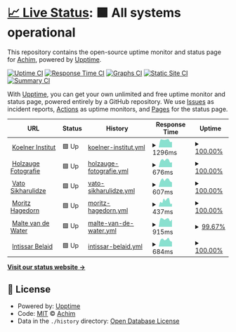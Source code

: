 # [📈 Live Status](https://krachim.github.io/status): <!--live status--> **🟩 All systems operational**

This repository contains the open-source uptime monitor and status page for [Achim](https://krachim.github.io/status), powered by [Upptime](https://github.com/upptime/upptime).

[![Uptime CI](https://github.com/krachim/status/workflows/Uptime%20CI/badge.svg)](https://github.com/krachim/status/actions?query=workflow%3A%22Uptime+CI%22)
[![Response Time CI](https://github.com/krachim/status/workflows/Response%20Time%20CI/badge.svg)](https://github.com/krachim/status/actions?query=workflow%3A%22Response+Time+CI%22)
[![Graphs CI](https://github.com/krachim/status/workflows/Graphs%20CI/badge.svg)](https://github.com/krachim/status/actions?query=workflow%3A%22Graphs+CI%22)
[![Static Site CI](https://github.com/krachim/status/workflows/Static%20Site%20CI/badge.svg)](https://github.com/krachim/status/actions?query=workflow%3A%22Static+Site+CI%22)
[![Summary CI](https://github.com/krachim/status/workflows/Summary%20CI/badge.svg)](https://github.com/krachim/status/actions?query=workflow%3A%22Summary+CI%22)

With [Upptime](https://upptime.js.org), you can get your own unlimited and free uptime monitor and status page, powered entirely by a GitHub repository. We use [Issues](https://github.com/krachim/status/issues) as incident reports, [Actions](https://github.com/krachim/status/actions) as uptime monitors, and [Pages](https://krachim.github.io/status) for the status page.

<!--start: status pages-->
<!-- This summary is generated by Upptime (https://github.com/upptime/upptime) -->
<!-- Do not edit this manually, your changes will be overwritten -->
<!-- prettier-ignore -->
| URL | Status | History | Response Time | Uptime |
| --- | ------ | ------- | ------------- | ------ |
| <img alt="" src="https://icons.duckduckgo.com/ip3/ilias.koelner-institut.de.ico" height="13"> [Koelner Institut](https://ilias.koelner-institut.de) | 🟩 Up | [koelner-institut.yml](https://github.com/krachim/status/commits/HEAD/history/koelner-institut.yml) | <details><summary><img alt="Response time graph" src="./graphs/koelner-institut/response-time-week.png" height="20"> 1296ms</summary><br><a href="https://krachim.github.io/status/history/koelner-institut"><img alt="Response time 1278" src="https://img.shields.io/endpoint?url=https%3A%2F%2Fraw.githubusercontent.com%2Fkrachim%2Fstatus%2FHEAD%2Fapi%2Fkoelner-institut%2Fresponse-time.json"></a><br><a href="https://krachim.github.io/status/history/koelner-institut"><img alt="24-hour response time 982" src="https://img.shields.io/endpoint?url=https%3A%2F%2Fraw.githubusercontent.com%2Fkrachim%2Fstatus%2FHEAD%2Fapi%2Fkoelner-institut%2Fresponse-time-day.json"></a><br><a href="https://krachim.github.io/status/history/koelner-institut"><img alt="7-day response time 1296" src="https://img.shields.io/endpoint?url=https%3A%2F%2Fraw.githubusercontent.com%2Fkrachim%2Fstatus%2FHEAD%2Fapi%2Fkoelner-institut%2Fresponse-time-week.json"></a><br><a href="https://krachim.github.io/status/history/koelner-institut"><img alt="30-day response time 1191" src="https://img.shields.io/endpoint?url=https%3A%2F%2Fraw.githubusercontent.com%2Fkrachim%2Fstatus%2FHEAD%2Fapi%2Fkoelner-institut%2Fresponse-time-month.json"></a><br><a href="https://krachim.github.io/status/history/koelner-institut"><img alt="1-year response time 1278" src="https://img.shields.io/endpoint?url=https%3A%2F%2Fraw.githubusercontent.com%2Fkrachim%2Fstatus%2FHEAD%2Fapi%2Fkoelner-institut%2Fresponse-time-year.json"></a></details> | <details><summary><a href="https://krachim.github.io/status/history/koelner-institut">100.00%</a></summary><a href="https://krachim.github.io/status/history/koelner-institut"><img alt="All-time uptime 100.00%" src="https://img.shields.io/endpoint?url=https%3A%2F%2Fraw.githubusercontent.com%2Fkrachim%2Fstatus%2FHEAD%2Fapi%2Fkoelner-institut%2Fuptime.json"></a><br><a href="https://krachim.github.io/status/history/koelner-institut"><img alt="24-hour uptime 100.00%" src="https://img.shields.io/endpoint?url=https%3A%2F%2Fraw.githubusercontent.com%2Fkrachim%2Fstatus%2FHEAD%2Fapi%2Fkoelner-institut%2Fuptime-day.json"></a><br><a href="https://krachim.github.io/status/history/koelner-institut"><img alt="7-day uptime 100.00%" src="https://img.shields.io/endpoint?url=https%3A%2F%2Fraw.githubusercontent.com%2Fkrachim%2Fstatus%2FHEAD%2Fapi%2Fkoelner-institut%2Fuptime-week.json"></a><br><a href="https://krachim.github.io/status/history/koelner-institut"><img alt="30-day uptime 100.00%" src="https://img.shields.io/endpoint?url=https%3A%2F%2Fraw.githubusercontent.com%2Fkrachim%2Fstatus%2FHEAD%2Fapi%2Fkoelner-institut%2Fuptime-month.json"></a><br><a href="https://krachim.github.io/status/history/koelner-institut"><img alt="1-year uptime 100.00%" src="https://img.shields.io/endpoint?url=https%3A%2F%2Fraw.githubusercontent.com%2Fkrachim%2Fstatus%2FHEAD%2Fapi%2Fkoelner-institut%2Fuptime-year.json"></a></details>
| <img alt="" src="https://icons.duckduckgo.com/ip3/holzauge-fotografie.de.ico" height="13"> [Holzauge Fotografie](https://holzauge-fotografie.de) | 🟩 Up | [holzauge-fotografie.yml](https://github.com/krachim/status/commits/HEAD/history/holzauge-fotografie.yml) | <details><summary><img alt="Response time graph" src="./graphs/holzauge-fotografie/response-time-week.png" height="20"> 676ms</summary><br><a href="https://krachim.github.io/status/history/holzauge-fotografie"><img alt="Response time 717" src="https://img.shields.io/endpoint?url=https%3A%2F%2Fraw.githubusercontent.com%2Fkrachim%2Fstatus%2FHEAD%2Fapi%2Fholzauge-fotografie%2Fresponse-time.json"></a><br><a href="https://krachim.github.io/status/history/holzauge-fotografie"><img alt="24-hour response time 487" src="https://img.shields.io/endpoint?url=https%3A%2F%2Fraw.githubusercontent.com%2Fkrachim%2Fstatus%2FHEAD%2Fapi%2Fholzauge-fotografie%2Fresponse-time-day.json"></a><br><a href="https://krachim.github.io/status/history/holzauge-fotografie"><img alt="7-day response time 676" src="https://img.shields.io/endpoint?url=https%3A%2F%2Fraw.githubusercontent.com%2Fkrachim%2Fstatus%2FHEAD%2Fapi%2Fholzauge-fotografie%2Fresponse-time-week.json"></a><br><a href="https://krachim.github.io/status/history/holzauge-fotografie"><img alt="30-day response time 635" src="https://img.shields.io/endpoint?url=https%3A%2F%2Fraw.githubusercontent.com%2Fkrachim%2Fstatus%2FHEAD%2Fapi%2Fholzauge-fotografie%2Fresponse-time-month.json"></a><br><a href="https://krachim.github.io/status/history/holzauge-fotografie"><img alt="1-year response time 702" src="https://img.shields.io/endpoint?url=https%3A%2F%2Fraw.githubusercontent.com%2Fkrachim%2Fstatus%2FHEAD%2Fapi%2Fholzauge-fotografie%2Fresponse-time-year.json"></a></details> | <details><summary><a href="https://krachim.github.io/status/history/holzauge-fotografie">100.00%</a></summary><a href="https://krachim.github.io/status/history/holzauge-fotografie"><img alt="All-time uptime 98.93%" src="https://img.shields.io/endpoint?url=https%3A%2F%2Fraw.githubusercontent.com%2Fkrachim%2Fstatus%2FHEAD%2Fapi%2Fholzauge-fotografie%2Fuptime.json"></a><br><a href="https://krachim.github.io/status/history/holzauge-fotografie"><img alt="24-hour uptime 100.00%" src="https://img.shields.io/endpoint?url=https%3A%2F%2Fraw.githubusercontent.com%2Fkrachim%2Fstatus%2FHEAD%2Fapi%2Fholzauge-fotografie%2Fuptime-day.json"></a><br><a href="https://krachim.github.io/status/history/holzauge-fotografie"><img alt="7-day uptime 100.00%" src="https://img.shields.io/endpoint?url=https%3A%2F%2Fraw.githubusercontent.com%2Fkrachim%2Fstatus%2FHEAD%2Fapi%2Fholzauge-fotografie%2Fuptime-week.json"></a><br><a href="https://krachim.github.io/status/history/holzauge-fotografie"><img alt="30-day uptime 100.00%" src="https://img.shields.io/endpoint?url=https%3A%2F%2Fraw.githubusercontent.com%2Fkrachim%2Fstatus%2FHEAD%2Fapi%2Fholzauge-fotografie%2Fuptime-month.json"></a><br><a href="https://krachim.github.io/status/history/holzauge-fotografie"><img alt="1-year uptime 100.00%" src="https://img.shields.io/endpoint?url=https%3A%2F%2Fraw.githubusercontent.com%2Fkrachim%2Fstatus%2FHEAD%2Fapi%2Fholzauge-fotografie%2Fuptime-year.json"></a></details>
| <img alt="" src="https://icons.duckduckgo.com/ip3/www.vatosikharulidze.com.ico" height="13"> [Vato Sikharulidze](https://www.vatosikharulidze.com) | 🟩 Up | [vato-sikharulidze.yml](https://github.com/krachim/status/commits/HEAD/history/vato-sikharulidze.yml) | <details><summary><img alt="Response time graph" src="./graphs/vato-sikharulidze/response-time-week.png" height="20"> 607ms</summary><br><a href="https://krachim.github.io/status/history/vato-sikharulidze"><img alt="Response time 638" src="https://img.shields.io/endpoint?url=https%3A%2F%2Fraw.githubusercontent.com%2Fkrachim%2Fstatus%2FHEAD%2Fapi%2Fvato-sikharulidze%2Fresponse-time.json"></a><br><a href="https://krachim.github.io/status/history/vato-sikharulidze"><img alt="24-hour response time 411" src="https://img.shields.io/endpoint?url=https%3A%2F%2Fraw.githubusercontent.com%2Fkrachim%2Fstatus%2FHEAD%2Fapi%2Fvato-sikharulidze%2Fresponse-time-day.json"></a><br><a href="https://krachim.github.io/status/history/vato-sikharulidze"><img alt="7-day response time 607" src="https://img.shields.io/endpoint?url=https%3A%2F%2Fraw.githubusercontent.com%2Fkrachim%2Fstatus%2FHEAD%2Fapi%2Fvato-sikharulidze%2Fresponse-time-week.json"></a><br><a href="https://krachim.github.io/status/history/vato-sikharulidze"><img alt="30-day response time 560" src="https://img.shields.io/endpoint?url=https%3A%2F%2Fraw.githubusercontent.com%2Fkrachim%2Fstatus%2FHEAD%2Fapi%2Fvato-sikharulidze%2Fresponse-time-month.json"></a><br><a href="https://krachim.github.io/status/history/vato-sikharulidze"><img alt="1-year response time 619" src="https://img.shields.io/endpoint?url=https%3A%2F%2Fraw.githubusercontent.com%2Fkrachim%2Fstatus%2FHEAD%2Fapi%2Fvato-sikharulidze%2Fresponse-time-year.json"></a></details> | <details><summary><a href="https://krachim.github.io/status/history/vato-sikharulidze">100.00%</a></summary><a href="https://krachim.github.io/status/history/vato-sikharulidze"><img alt="All-time uptime 88.82%" src="https://img.shields.io/endpoint?url=https%3A%2F%2Fraw.githubusercontent.com%2Fkrachim%2Fstatus%2FHEAD%2Fapi%2Fvato-sikharulidze%2Fuptime.json"></a><br><a href="https://krachim.github.io/status/history/vato-sikharulidze"><img alt="24-hour uptime 100.00%" src="https://img.shields.io/endpoint?url=https%3A%2F%2Fraw.githubusercontent.com%2Fkrachim%2Fstatus%2FHEAD%2Fapi%2Fvato-sikharulidze%2Fuptime-day.json"></a><br><a href="https://krachim.github.io/status/history/vato-sikharulidze"><img alt="7-day uptime 100.00%" src="https://img.shields.io/endpoint?url=https%3A%2F%2Fraw.githubusercontent.com%2Fkrachim%2Fstatus%2FHEAD%2Fapi%2Fvato-sikharulidze%2Fuptime-week.json"></a><br><a href="https://krachim.github.io/status/history/vato-sikharulidze"><img alt="30-day uptime 100.00%" src="https://img.shields.io/endpoint?url=https%3A%2F%2Fraw.githubusercontent.com%2Fkrachim%2Fstatus%2FHEAD%2Fapi%2Fvato-sikharulidze%2Fuptime-month.json"></a><br><a href="https://krachim.github.io/status/history/vato-sikharulidze"><img alt="1-year uptime 100.00%" src="https://img.shields.io/endpoint?url=https%3A%2F%2Fraw.githubusercontent.com%2Fkrachim%2Fstatus%2FHEAD%2Fapi%2Fvato-sikharulidze%2Fuptime-year.json"></a></details>
| <img alt="" src="https://icons.duckduckgo.com/ip3/moritzhagedorn.com.ico" height="13"> [Moritz Hagedorn](https://moritzhagedorn.com) | 🟩 Up | [moritz-hagedorn.yml](https://github.com/krachim/status/commits/HEAD/history/moritz-hagedorn.yml) | <details><summary><img alt="Response time graph" src="./graphs/moritz-hagedorn/response-time-week.png" height="20"> 437ms</summary><br><a href="https://krachim.github.io/status/history/moritz-hagedorn"><img alt="Response time 643" src="https://img.shields.io/endpoint?url=https%3A%2F%2Fraw.githubusercontent.com%2Fkrachim%2Fstatus%2FHEAD%2Fapi%2Fmoritz-hagedorn%2Fresponse-time.json"></a><br><a href="https://krachim.github.io/status/history/moritz-hagedorn"><img alt="24-hour response time 228" src="https://img.shields.io/endpoint?url=https%3A%2F%2Fraw.githubusercontent.com%2Fkrachim%2Fstatus%2FHEAD%2Fapi%2Fmoritz-hagedorn%2Fresponse-time-day.json"></a><br><a href="https://krachim.github.io/status/history/moritz-hagedorn"><img alt="7-day response time 437" src="https://img.shields.io/endpoint?url=https%3A%2F%2Fraw.githubusercontent.com%2Fkrachim%2Fstatus%2FHEAD%2Fapi%2Fmoritz-hagedorn%2Fresponse-time-week.json"></a><br><a href="https://krachim.github.io/status/history/moritz-hagedorn"><img alt="30-day response time 429" src="https://img.shields.io/endpoint?url=https%3A%2F%2Fraw.githubusercontent.com%2Fkrachim%2Fstatus%2FHEAD%2Fapi%2Fmoritz-hagedorn%2Fresponse-time-month.json"></a><br><a href="https://krachim.github.io/status/history/moritz-hagedorn"><img alt="1-year response time 621" src="https://img.shields.io/endpoint?url=https%3A%2F%2Fraw.githubusercontent.com%2Fkrachim%2Fstatus%2FHEAD%2Fapi%2Fmoritz-hagedorn%2Fresponse-time-year.json"></a></details> | <details><summary><a href="https://krachim.github.io/status/history/moritz-hagedorn">100.00%</a></summary><a href="https://krachim.github.io/status/history/moritz-hagedorn"><img alt="All-time uptime 99.99%" src="https://img.shields.io/endpoint?url=https%3A%2F%2Fraw.githubusercontent.com%2Fkrachim%2Fstatus%2FHEAD%2Fapi%2Fmoritz-hagedorn%2Fuptime.json"></a><br><a href="https://krachim.github.io/status/history/moritz-hagedorn"><img alt="24-hour uptime 100.00%" src="https://img.shields.io/endpoint?url=https%3A%2F%2Fraw.githubusercontent.com%2Fkrachim%2Fstatus%2FHEAD%2Fapi%2Fmoritz-hagedorn%2Fuptime-day.json"></a><br><a href="https://krachim.github.io/status/history/moritz-hagedorn"><img alt="7-day uptime 100.00%" src="https://img.shields.io/endpoint?url=https%3A%2F%2Fraw.githubusercontent.com%2Fkrachim%2Fstatus%2FHEAD%2Fapi%2Fmoritz-hagedorn%2Fuptime-week.json"></a><br><a href="https://krachim.github.io/status/history/moritz-hagedorn"><img alt="30-day uptime 100.00%" src="https://img.shields.io/endpoint?url=https%3A%2F%2Fraw.githubusercontent.com%2Fkrachim%2Fstatus%2FHEAD%2Fapi%2Fmoritz-hagedorn%2Fuptime-month.json"></a><br><a href="https://krachim.github.io/status/history/moritz-hagedorn"><img alt="1-year uptime 99.99%" src="https://img.shields.io/endpoint?url=https%3A%2F%2Fraw.githubusercontent.com%2Fkrachim%2Fstatus%2FHEAD%2Fapi%2Fmoritz-hagedorn%2Fuptime-year.json"></a></details>
| <img alt="" src="https://icons.duckduckgo.com/ip3/maltevandewater.de.ico" height="13"> [Malte van de Water](https://maltevandewater.de) | 🟩 Up | [malte-van-de-water.yml](https://github.com/krachim/status/commits/HEAD/history/malte-van-de-water.yml) | <details><summary><img alt="Response time graph" src="./graphs/malte-van-de-water/response-time-week.png" height="20"> 915ms</summary><br><a href="https://krachim.github.io/status/history/malte-van-de-water"><img alt="Response time 854" src="https://img.shields.io/endpoint?url=https%3A%2F%2Fraw.githubusercontent.com%2Fkrachim%2Fstatus%2FHEAD%2Fapi%2Fmalte-van-de-water%2Fresponse-time.json"></a><br><a href="https://krachim.github.io/status/history/malte-van-de-water"><img alt="24-hour response time 1012" src="https://img.shields.io/endpoint?url=https%3A%2F%2Fraw.githubusercontent.com%2Fkrachim%2Fstatus%2FHEAD%2Fapi%2Fmalte-van-de-water%2Fresponse-time-day.json"></a><br><a href="https://krachim.github.io/status/history/malte-van-de-water"><img alt="7-day response time 915" src="https://img.shields.io/endpoint?url=https%3A%2F%2Fraw.githubusercontent.com%2Fkrachim%2Fstatus%2FHEAD%2Fapi%2Fmalte-van-de-water%2Fresponse-time-week.json"></a><br><a href="https://krachim.github.io/status/history/malte-van-de-water"><img alt="30-day response time 847" src="https://img.shields.io/endpoint?url=https%3A%2F%2Fraw.githubusercontent.com%2Fkrachim%2Fstatus%2FHEAD%2Fapi%2Fmalte-van-de-water%2Fresponse-time-month.json"></a><br><a href="https://krachim.github.io/status/history/malte-van-de-water"><img alt="1-year response time 852" src="https://img.shields.io/endpoint?url=https%3A%2F%2Fraw.githubusercontent.com%2Fkrachim%2Fstatus%2FHEAD%2Fapi%2Fmalte-van-de-water%2Fresponse-time-year.json"></a></details> | <details><summary><a href="https://krachim.github.io/status/history/malte-van-de-water">99.67%</a></summary><a href="https://krachim.github.io/status/history/malte-van-de-water"><img alt="All-time uptime 99.93%" src="https://img.shields.io/endpoint?url=https%3A%2F%2Fraw.githubusercontent.com%2Fkrachim%2Fstatus%2FHEAD%2Fapi%2Fmalte-van-de-water%2Fuptime.json"></a><br><a href="https://krachim.github.io/status/history/malte-van-de-water"><img alt="24-hour uptime 97.66%" src="https://img.shields.io/endpoint?url=https%3A%2F%2Fraw.githubusercontent.com%2Fkrachim%2Fstatus%2FHEAD%2Fapi%2Fmalte-van-de-water%2Fuptime-day.json"></a><br><a href="https://krachim.github.io/status/history/malte-van-de-water"><img alt="7-day uptime 99.67%" src="https://img.shields.io/endpoint?url=https%3A%2F%2Fraw.githubusercontent.com%2Fkrachim%2Fstatus%2FHEAD%2Fapi%2Fmalte-van-de-water%2Fuptime-week.json"></a><br><a href="https://krachim.github.io/status/history/malte-van-de-water"><img alt="30-day uptime 99.89%" src="https://img.shields.io/endpoint?url=https%3A%2F%2Fraw.githubusercontent.com%2Fkrachim%2Fstatus%2FHEAD%2Fapi%2Fmalte-van-de-water%2Fuptime-month.json"></a><br><a href="https://krachim.github.io/status/history/malte-van-de-water"><img alt="1-year uptime 99.98%" src="https://img.shields.io/endpoint?url=https%3A%2F%2Fraw.githubusercontent.com%2Fkrachim%2Fstatus%2FHEAD%2Fapi%2Fmalte-van-de-water%2Fuptime-year.json"></a></details>
| <img alt="" src="https://icons.duckduckgo.com/ip3/intissarbelaid.com.ico" height="13"> [Intissar Belaid](https://intissarbelaid.com) | 🟩 Up | [intissar-belaid.yml](https://github.com/krachim/status/commits/HEAD/history/intissar-belaid.yml) | <details><summary><img alt="Response time graph" src="./graphs/intissar-belaid/response-time-week.png" height="20"> 684ms</summary><br><a href="https://krachim.github.io/status/history/intissar-belaid"><img alt="Response time 765" src="https://img.shields.io/endpoint?url=https%3A%2F%2Fraw.githubusercontent.com%2Fkrachim%2Fstatus%2FHEAD%2Fapi%2Fintissar-belaid%2Fresponse-time.json"></a><br><a href="https://krachim.github.io/status/history/intissar-belaid"><img alt="24-hour response time 494" src="https://img.shields.io/endpoint?url=https%3A%2F%2Fraw.githubusercontent.com%2Fkrachim%2Fstatus%2FHEAD%2Fapi%2Fintissar-belaid%2Fresponse-time-day.json"></a><br><a href="https://krachim.github.io/status/history/intissar-belaid"><img alt="7-day response time 684" src="https://img.shields.io/endpoint?url=https%3A%2F%2Fraw.githubusercontent.com%2Fkrachim%2Fstatus%2FHEAD%2Fapi%2Fintissar-belaid%2Fresponse-time-week.json"></a><br><a href="https://krachim.github.io/status/history/intissar-belaid"><img alt="30-day response time 636" src="https://img.shields.io/endpoint?url=https%3A%2F%2Fraw.githubusercontent.com%2Fkrachim%2Fstatus%2FHEAD%2Fapi%2Fintissar-belaid%2Fresponse-time-month.json"></a><br><a href="https://krachim.github.io/status/history/intissar-belaid"><img alt="1-year response time 696" src="https://img.shields.io/endpoint?url=https%3A%2F%2Fraw.githubusercontent.com%2Fkrachim%2Fstatus%2FHEAD%2Fapi%2Fintissar-belaid%2Fresponse-time-year.json"></a></details> | <details><summary><a href="https://krachim.github.io/status/history/intissar-belaid">100.00%</a></summary><a href="https://krachim.github.io/status/history/intissar-belaid"><img alt="All-time uptime 99.93%" src="https://img.shields.io/endpoint?url=https%3A%2F%2Fraw.githubusercontent.com%2Fkrachim%2Fstatus%2FHEAD%2Fapi%2Fintissar-belaid%2Fuptime.json"></a><br><a href="https://krachim.github.io/status/history/intissar-belaid"><img alt="24-hour uptime 100.00%" src="https://img.shields.io/endpoint?url=https%3A%2F%2Fraw.githubusercontent.com%2Fkrachim%2Fstatus%2FHEAD%2Fapi%2Fintissar-belaid%2Fuptime-day.json"></a><br><a href="https://krachim.github.io/status/history/intissar-belaid"><img alt="7-day uptime 100.00%" src="https://img.shields.io/endpoint?url=https%3A%2F%2Fraw.githubusercontent.com%2Fkrachim%2Fstatus%2FHEAD%2Fapi%2Fintissar-belaid%2Fuptime-week.json"></a><br><a href="https://krachim.github.io/status/history/intissar-belaid"><img alt="30-day uptime 100.00%" src="https://img.shields.io/endpoint?url=https%3A%2F%2Fraw.githubusercontent.com%2Fkrachim%2Fstatus%2FHEAD%2Fapi%2Fintissar-belaid%2Fuptime-month.json"></a><br><a href="https://krachim.github.io/status/history/intissar-belaid"><img alt="1-year uptime 100.00%" src="https://img.shields.io/endpoint?url=https%3A%2F%2Fraw.githubusercontent.com%2Fkrachim%2Fstatus%2FHEAD%2Fapi%2Fintissar-belaid%2Fuptime-year.json"></a></details>

<!--end: status pages-->

[**Visit our status website →**](https://krachim.github.io/status)

## 📄 License

- Powered by: [Upptime](https://github.com/upptime/upptime)
- Code: [MIT](./LICENSE) © [Achim](https://krachim.github.io/status)
- Data in the `./history` directory: [Open Database License](https://opendatacommons.org/licenses/odbl/1-0/)
